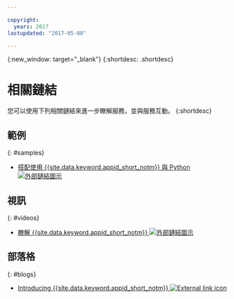 ```yaml
---

copyright:
  years: 2017
lastupdated: "2017-05-08"

---
```


{:new_window: target="_blank"}
{:shortdesc: .shortdesc}


# 相關鏈結

您可以使用下列相關鏈結來進一步瞭解服務，並與服務互動。
{:shortdesc}

## 範例
{: #samples}

* <a href="https://github.com/mnsn/appid-python-flask-example" target="_blank">搭配使用 {{site.data.keyword.appid_short_notm}} 與 Python <img src="../../icons/launch-glyph.svg" alt="外部鏈結圖示"></a>

## 視訊
{: #videos}

* <a href="https://www.youtube.com/watch?v=cTn7l_J3tPg" target="_blank">瞭解 {{site.data.keyword.appid_short_notm}} <img src="../../icons/launch-glyph.svg" alt="外部鏈結圖示"></a>


## 部落格
{: #blogs}

* <a href="https://www.ibm.com/blogs/bluemix/2017/03/introducing-ibm-bluemix-app-id-authentication-profiles-service-app-developers/" target="_blank">Introducing {{site.data.keyword.appid_short_notm}} <img src="../../icons/launch-glyph.svg" alt="External link icon"></a>
